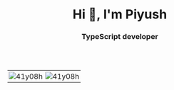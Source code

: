<h1 align="center">Hi 👋, I'm Piyush</h1>
<h3 align="center">TypeScript developer</h3>
<br/>
<br/>  
  
<table>
  <tr>
    <td style="border:none; padding: 3px" valign="top"><img src="https://github-readme-stats.vercel.app/api/top-langs?username=41y08h&show_icons=true&hide_border=true&locale=en&layout=compact" alt="41y08h" /></td>
    <td style="border:none; padding: 3px" valign="top"><img src="https://github-readme-stats.vercel.app/api?username=41y08h&show_icons=true&hide_border=true&locale=en" alt="41y08h" /></td>
  </tr>
</table>

